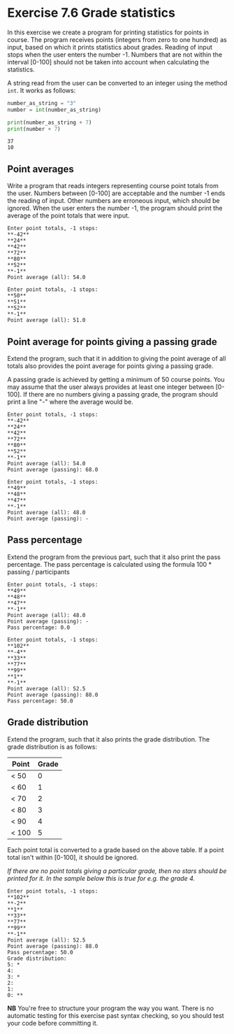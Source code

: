# Exercise 7.6 Grade statistics

In this exercise we create a program for printing statistics for points in course. The program receives points (integers from zero to one hundred) as input, based on which it prints statistics about grades. Reading of input stops when the user enters the number -1. Numbers that are not within the interval [0-100] should not be taken into account when calculating the statistics.

A string read from the user can be converted to an integer using the method `int`. It works as follows:

```python
number_as_string = "3"
number = int(number_as_string)

print(number_as_string + 7)
print(number + 7)
```

```plaintext
37
10
```

## Point averages

Write a program that reads integers representing course point totals from the user. Numbers between [0-100] are acceptable and the number -1 ends the reading of input. Other numbers are erroneous input, which should be ignored. When the user enters the number -1, the program should print the average of the point totals that were input.

```plaintext
Enter point totals, -1 stops:
**-42**
**24**
**42**
**72**
**80**
**52**
**-1**
Point average (all): 54.0
```

```plaintext
Enter point totals, -1 stops:
**50**
**51**
**52**
**-1**
Point average (all): 51.0
```

## Point average for points giving a passing grade

Extend the program, such that it in addition to giving the point average of all totals also provides the point average for points giving a passing grade.

A passing grade is achieved by getting a minimum of 50 course points. You may assume that the user always provides at least one integer between [0-100]. If there are no numbers giving a passing grade, the program should print a line "-" where the average would be.

```plaintext
Enter point totals, -1 stops:
**-42**
**24**
**42**
**72**
**80**
**52**
**-1**
Point average (all): 54.0
Point average (passing): 68.0
```

```plaintext
Enter point totals, -1 stops:
**49**
**48**
**47**
**-1**
Point average (all): 48.0
Point average (passing): -
```

## Pass percentage

Extend the program from the previous part, such that it also print the pass percentage. The pass percentage is calculated using the formula 100 * passing / participants

```plaintext
Enter point totals, -1 stops:
**49**
**48**
**47**
**-1**
Point average (all): 48.0
Point average (passing): -
Pass percentage: 0.0
```

```plaintext
Enter point totals, -1 stops:
**102**
**-4**
**33**
**77**
**99**
**1**
**-1**
Point average (all): 52.5
Point average (passing): 88.0
Pass percentage: 50.0
```

## Grade distribution

Extend the program, such that it also prints the grade distribution. The grade distribution is as follows:

Point | Grade
--- | ---
< 50 | 0
< 60 | 1
< 70 | 2
< 80 | 3
< 90 | 4
< 100 | 5

Each point total is converted to a grade based on the above table. If a point total isn't within [0-100], it should be ignored.

*If there are no point totals giving a particular grade, then no stars should be printed for it. In the sample below this is true for e.g. the grade 4.*

```plaintext
Enter point totals, -1 stops:
**102**
**-2**
**1**
**33**
**77**
**99**
**-1**
Point average (all): 52.5
Point average (passing): 88.0
Pass percentage: 50.0
Grade distribution:
5: *
4:
3: *
2:
1:
0: **
```

**NB** You're free to structure your program the way you want. There is no automatic testing for this exercise past syntax checking, so you should test your code before committing it. 
